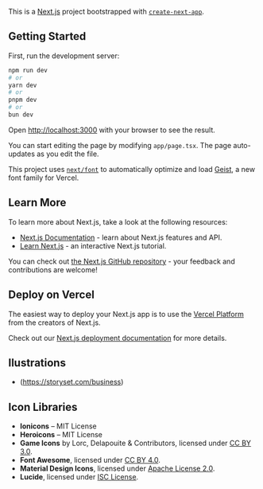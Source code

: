 This is a [Next.js](https://nextjs.org) project bootstrapped with [`create-next-app`](https://nextjs.org/docs/app/api-reference/cli/create-next-app).

## Getting Started

First, run the development server:

```bash
npm run dev
# or
yarn dev
# or
pnpm dev
# or
bun dev
```

Open [http://localhost:3000](http://localhost:3000) with your browser to see the result.

You can start editing the page by modifying `app/page.tsx`. The page auto-updates as you edit the file.

This project uses [`next/font`](https://nextjs.org/docs/app/building-your-application/optimizing/fonts) to automatically optimize and load [Geist](https://vercel.com/font), a new font family for Vercel.

## Learn More

To learn more about Next.js, take a look at the following resources:

- [Next.js Documentation](https://nextjs.org/docs) - learn about Next.js features and API.
- [Learn Next.js](https://nextjs.org/learn) - an interactive Next.js tutorial.

You can check out [the Next.js GitHub repository](https://github.com/vercel/next.js) - your feedback and contributions are welcome!

## Deploy on Vercel

The easiest way to deploy your Next.js app is to use the [Vercel Platform](https://vercel.com/new?utm_medium=default-template&filter=next.js&utm_source=create-next-app&utm_campaign=create-next-app-readme) from the creators of Next.js.

Check out our [Next.js deployment documentation](https://nextjs.org/docs/app/building-your-application/deploying) for more details.

## Ilustrations

- (https://storyset.com/business)

## Icon Libraries

- **Ionicons** – MIT License  
- **Heroicons** – MIT License  
- **Game Icons** by Lorc, Delapouite & Contributors, licensed under [CC BY 3.0](https://creativecommons.org/licenses/by/3.0/).  
- **Font Awesome**, licensed under [CC BY 4.0](https://creativecommons.org/licenses/by/4.0/).  
- **Material Design Icons**, licensed under [Apache License 2.0](https://opensource.org/licenses/Apache-2.0).  
- **Lucide**, licensed under [ISC License](https://github.com/lucide-icons/lucide/blob/main/LICENSE).  
